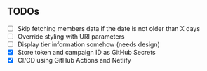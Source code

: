 ## TODOs
- [ ] Skip fetching members data if the date is not older than X days
- [ ] Override styling with URI parameters
- [ ] Display tier information somehow (needs design)
- [x] Store token and campaign ID as GitHub Secrets
- [x] CI/CD using GitHub Actions and Netlify